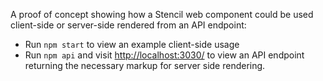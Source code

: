 A proof of concept showing how a Stencil web component could be used client-side or server-side rendered from an API endpoint:

- Run `npm start` to view an example client-side usage
- Run `npm api` and visit [http://localhost:3030/](http://localhost:3030/) to view an API endpoint returning the necessary markup for server side rendering.
